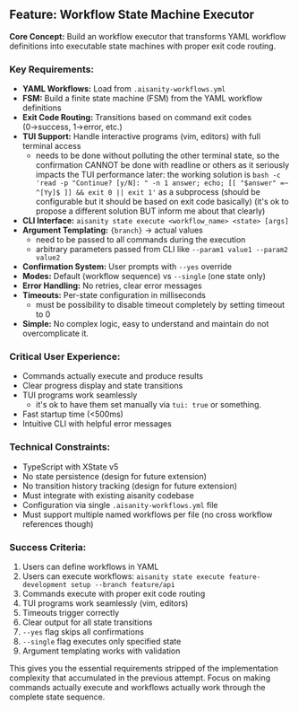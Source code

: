 ## Feature:  Workflow State Machine Executor

**Core Concept:** Build an workflow executor that transforms YAML workflow definitions into executable state machines with proper exit code routing.

### Key Requirements:
- **YAML Workflows:** Load from `.aisanity-workflows.yml`
- **FSM:** Build a finite state machine (FSM) from the YAML workflow definitions
- **Exit Code Routing:** Transitions based on command exit codes (0→success, 1→error, etc.)
- **TUI Support:** Handle interactive programs (vim, editors) with full terminal access
  - needs to be done without polluting the other terminal state, so the confirmation CANNOT be done with readline or others as it seriously impacts the TUI performance later: the working solution is `bash -c 'read -p "Continue? [y/N]: " -n 1 answer; echo; [[ "$answer" =~ ^[Yy]$ ]] && exit 0 || exit 1'` as a subprocess (should be configurable but it should be based on exit code basically) (it's ok to propose a different solution BUT inform me about that clearly)
- **CLI Interface:** `aisanity state execute <workflow_name> <state> [args]`
- **Argument Templating:** `{branch}` → actual values
  - need to be passed to all commands during the execution
  - arbitrary parameters passed from CLI like `--param1 value1 --param2 value2`
- **Confirmation System:** User prompts with `--yes` override
- **Modes:** Default (workflow sequence) vs `--single` (one state only)
- **Error Handling:** No retries, clear error messages
- **Timeouts:** Per-state configuration in milliseconds
  - must be possibility to disable timeout completely by setting timeout to 0
- **Simple:** No complex logic, easy to understand and maintain do not overcomplicate it.

### Critical User Experience:
- Commands actually execute and produce results
- Clear progress display and state transitions
- TUI programs work seamlessly
  - it's ok to have them set manually via `tui: true` or something.
- Fast startup time (<500ms)
- Intuitive CLI with helpful error messages

### Technical Constraints:
- TypeScript with XState v5
- No state persistence (design for future extension)
- No transition history tracking (design for future extension)
- Must integrate with existing aisanity codebase
- Configuration via single `.aisanity-workflows.yml` file
- Must support multiple named workflows per file (no cross workflow references though)

### Success Criteria:
1. Users can define workflows in YAML
2. Users can execute workflows: `aisanity state execute feature-development setup --branch feature/api`
3. Commands execute with proper exit code routing
4. TUI programs work seamlessly (vim, editors)
5. Timeouts trigger correctly
6. Clear output for all state transitions
7. `--yes` flag skips all confirmations
8. `--single` flag executes only specified state
9. Argument templating works with validation

This gives you the essential requirements stripped of the implementation complexity that accumulated in the previous attempt. Focus on making commands actually execute and workflows actually work through the complete state sequence.

